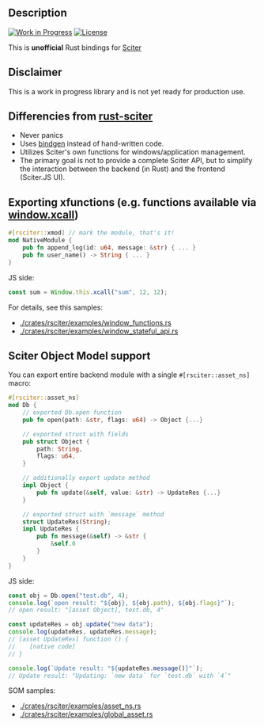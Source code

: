 ## Description
[![Work in Progress](https://img.shields.io/badge/status-work%20in%20progress-yellow)](https://github.com/vsrs/rsciter)
[![License](https://img.shields.io/badge/License-Apache_2.0-blue.svg)](https://opensource.org/licenses/Apache-2.0)

This is **unofficial** Rust bindings for [Sciter](https://sciter.com)

## Disclaimer
This is a work in progress library and is not yet ready for production use.

## Differencies from [rust-sciter](https://github.com/sciter-sdk/rust-sciter)
- Never panics
- Uses [bindgen](https://github.com/rust-lang/rust-bindgen) instead of hand-written code.
- Utilizes Sciter's own functions for windows/application management.
- The primary goal is not to provide a complete Sciter API, but to simplify the interaction between the backend (in Rust) and the frontend (Sciter.JS UI).

## Exporting xfunctions (e.g. functions available via [window.xcall](https://docs.sciter.com/docs/DOM/Window#xcall))
  ```rust
  #[rsciter::xmod] // mark the module, that's it!
  mod NativeModule {
      pub fn append_log(id: u64, message: &str) { ... }
      pub fn user_name() -> String { ... }
  }
  ```
  JS side:
  ```js
  const sum = Window.this.xcall("sum", 12, 12);
  ```
  For details, see this samples:
  - [./crates/rsciter/examples/window_functions.rs](https://github.com/vsrs/rsciter/blob/master/crates/rsciter/examples/window_functions.rs#L15)
  - [./crates/rsciter/examples/window_stateful_api.rs](https://github.com/vsrs/rsciter/blob/master/crates/rsciter/examples/window_stateful_api.rs#L15) 

## Sciter Object Model support
You can export entire backend module with a single `#[rsciter::asset_ns]` macro:
```rust
#[rsciter::asset_ns]
mod Db {
    // exported Db.open function
    pub fn open(path: &str, flags: u64) -> Object {...}

    // exported struct with fields
    pub struct Object {
        path: String,
        flags: u64,
    }

    // additionally export update method
    impl Object {
        pub fn update(&self, value: &str) -> UpdateRes {...}
    }

    // exported struct with `message` method
    struct UpdateRes(String);
    impl UpdateRes {
        pub fn message(&self) -> &str {
            &self.0
        }
    }
}
```
JS side:
```js
const obj = Db.open("test.db", 4);
console.log(`open result: "${obj}, ${obj.path}, ${obj.flags}"`);
// open result: "[asset Object], test.db, 4"

const updateRes = obj.update("new data");
console.log(updateRes, updateRes.message);
// [asset UpdateRes] function () {
//    [native code]
// }

console.log(`Update result: "${updateRes.message()}"`);
// Update result: "Updating: `new data` for `test.db` with `4`"
```
SOM samples:
  - [./crates/rsciter/examples/asset_ns.rs](https://github.com/vsrs/rsciter/blob/master/crates/rsciter/examples/asset_ns.rs#L28)
  - [./crates/rsciter/examples/global_asset.rs](https://github.com/vsrs/rsciter/blob/master/crates/rsciter/examples/global_asset.rs#L33) 
